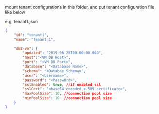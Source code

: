 mount tenant configurations in this folder, and put tenant configuration file like below


e.g. tenant1.json

```json
{
	"id": "tenant1",
	"name": "Tenant 1",
	
	"db2-vm": {
		"updated": "2019-06-28T00:00:00.000",
		"host":"<VM DB Host>",
		"port": "<VM DB Port>",
		"database": "<Database Name>",
		"schema": "<Databae Schema>",
		"user": "<Username>",
		"password": "<Passw0rd>",
		"sslEnabled": true, //if enabled ssl
		"sslCert": "<base64 encoded x.509 certificate>",
		"maxPoolSize": 10, //connection pool size
		"minPoolSize": 10  //connection pool size
	}
}
```

